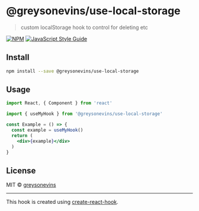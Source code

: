 # @greysonevins/use-local-storage

> custom localStorage hook to control for deleting etc

[![NPM](https://img.shields.io/npm/v/@greysonevins/use-local-storage.svg)](https://www.npmjs.com/package/@greysonevins/use-local-storage) [![JavaScript Style Guide](https://img.shields.io/badge/code_style-standard-brightgreen.svg)](https://standardjs.com)

## Install

```bash
npm install --save @greysonevins/use-local-storage
```

## Usage

```jsx
import React, { Component } from 'react'

import { useMyHook } from '@greysonevins/use-local-storage'

const Example = () => {
  const example = useMyHook()
  return (
    <div>{example}</div>
  )
}
```

## License

MIT © [greysonevins](https://github.com/greysonevins)

---

This hook is created using [create-react-hook](https://github.com/hermanya/create-react-hook).
